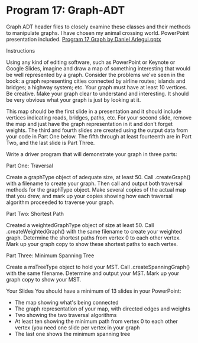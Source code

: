 # Program 17: Graph-ADT
Graph ADT header files to closely examine these classes and their methods to manipulate graphs. I have chosen my animal crossing world. PowerPoint presentation included.
[Program 17 Graph by Daniel Arlegui.pptx](https://github.com/DArlegui/Graph-ADT/files/10080793/Program.17.Graph.by.Daniel.Arlegui.pptx)

Instructions

Using any kind of editing software, such as PowerPoint or Keynote or Google Slides, imagine and draw a map of something interesting that would be well represented by a graph. Consider the problems we've seen in the book: a graph representing cities connected by airline routes; islands and bridges; a highway system; etc. Your graph must have at least 10 vertices. Be creative. Make your graph clear to understand and interesting. It should be very obvious what your graph is just by looking at it.

This map should be the first slide in a presentation and it should include vertices indicating roads, bridges, paths, etc. For your second slide, remove the map and just have the graph representation in it and don't forget weights. The third and fourth slides are created using the output data from your code in Part One below. The fifth through at least fourteenth are in Part Two, and the last slide is Part Three.

Write a driver program that will demonstrate your graph in three parts:

Part One: Traversal

Create a graphType object of adequate size, at least 50. Call .createGraph() with a filename to create your graph. Then call and output both traversal methods for the graphType object. Make several copies of the actual map that you drew, and mark up your copies showing how each traversal algorithm proceeded to traverse your graph.

Part Two: Shortest Path

Created a weightedGraphType object of size at least 50. Call .createWeightedGraph() with the same filename to create your weighted graph. Determine the shortest paths from vertex 0 to each other vertex. Mark up your graph copy to show these shortest paths to each vertex.

Part Three: Minimum Spanning Tree

Create a msTreeType object to hold your MST. Call .createSpanningGraph() with the same filename. Determine and output your MST. Mark up your graph copy to show your MST.

Your Slides
You should have a minimum of 13 slides in your PowerPoint:

- The map showing what's being connected
- The graph representation of your map, with directed edges and weights
- Two showing the two traversal algorithms
- At least ten showing the minimum path from vertex 0 to each other vertex (you need one slide per vertex in your graph
- The last one shows the minimum spanning tree
